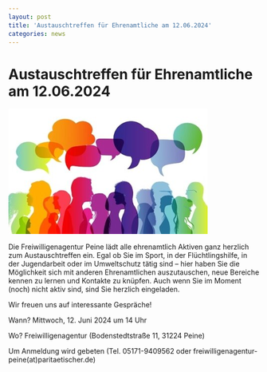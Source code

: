 ```yaml
---
layout: post
title: 'Austauschtreffen für Ehrenamtliche am 12.06.2024'
categories: news
---
```



Austauschtreffen für Ehrenamtliche am 12\.06\.2024
==================================================


![Beitragsbild](/assets/post-images/Austausch_Grafik.jpg)

Die Freiwilligenagentur Peine lädt alle ehrenamtlich Aktiven ganz herzlich zum Austauschtreffen ein. Egal ob Sie im Sport, in der Flüchtlingshilfe, in der Jugendarbeit oder im Umweltschutz tätig sind – hier haben Sie die Möglichkeit sich mit anderen Ehrenamtlichen auszutauschen, neue Bereiche kennen zu lernen und Kontakte zu knüpfen. Auch wenn Sie im Moment (noch) nicht aktiv sind, sind Sie herzlich eingeladen.

Wir freuen uns auf interessante Gespräche!

Wann? Mittwoch, 12\. Juni 2024 um 14 Uhr

Wo? Freiwilligenagentur (Bodenstedtstraße 11, 31224 Peine)

Um Anmeldung wird gebeten (Tel. 05171\-9409562 oder freiwilligenagentur\-peine(at)paritaetischer.de)

